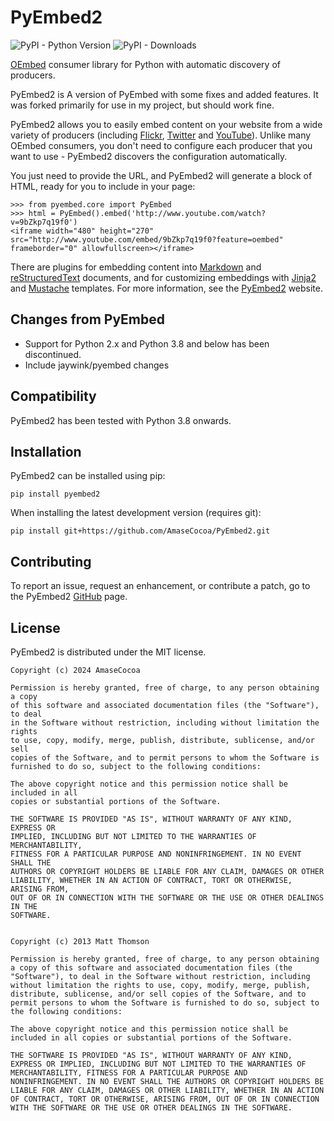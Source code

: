 # PyEmbed2

![PyPI - Python Version](https://img.shields.io/pypi/pyversions/pyembed2) ![PyPI - Downloads](https://img.shields.io/pypi/dw/pyembed2)

[OEmbed](http://oembed.com) consumer library for Python with automatic
discovery of producers.

PyEmbed2 is A version of PyEmbed with some fixes and added features. It was forked primarily for use in my project, but should work fine.

PyEmbed2 allows you to easily embed content on your website from a wide
variety of producers (including [Flickr](http://flickr.com),
[Twitter](http://twitter.com) and [YouTube](http://youtube.com)). Unlike
many OEmbed consumers, you don\'t need to configure each producer that
you want to use - PyEmbed2 discovers the configuration automatically.

You just need to provide the URL, and PyEmbed2 will generate a block of
HTML, ready for you to include in your page:

    >>> from pyembed.core import PyEmbed
    >>> html = PyEmbed().embed('http://www.youtube.com/watch?v=9bZkp7q19f0')
    <iframe width="480" height="270" src="http://www.youtube.com/embed/9bZkp7q19f0?feature=oembed" frameborder="0" allowfullscreen></iframe>

There are plugins for embedding content into
[Markdown](https://pypi.python.org/pypi/pyembed-markdown) and
[reStructuredText](https://pypi.python.org/pypi/pyembed-rst) documents,
and for customizing embeddings with
[Jinja2](https://pypi.python.org/pypi/pyembed-jinja2) and
[Mustache](https://pypi.python.org/pypi/pyembed-mustache) templates. For
more information, see the [PyEmbed2](http://pyembed.github.io) website.

## Changes from PyEmbed
* Support for Python 2.x and Python 3.8 and below has been discontinued.
* Include jaywink/pyembed changes

## Compatibility

PyEmbed2 has been tested with Python 3.8 onwards.

## Installation

PyEmbed2 can be installed using pip:

    pip install pyembed2

When installing the latest development version (requires git): 

    pip install git+https://github.com/AmaseCocoa/PyEmbed2.git
## Contributing

To report an issue, request an enhancement, or contribute a patch, go to
the PyEmbed2 [GitHub](hhttps://github.com/AmaseCocoa/PyEmbed2) page.

## License

PyEmbed2 is distributed under the MIT license.


    Copyright (c) 2024 AmaseCocoa

    Permission is hereby granted, free of charge, to any person obtaining a copy
    of this software and associated documentation files (the "Software"), to deal
    in the Software without restriction, including without limitation the rights
    to use, copy, modify, merge, publish, distribute, sublicense, and/or sell
    copies of the Software, and to permit persons to whom the Software is
    furnished to do so, subject to the following conditions:

    The above copyright notice and this permission notice shall be included in all
    copies or substantial portions of the Software.

    THE SOFTWARE IS PROVIDED "AS IS", WITHOUT WARRANTY OF ANY KIND, EXPRESS OR
    IMPLIED, INCLUDING BUT NOT LIMITED TO THE WARRANTIES OF MERCHANTABILITY,
    FITNESS FOR A PARTICULAR PURPOSE AND NONINFRINGEMENT. IN NO EVENT SHALL THE
    AUTHORS OR COPYRIGHT HOLDERS BE LIABLE FOR ANY CLAIM, DAMAGES OR OTHER
    LIABILITY, WHETHER IN AN ACTION OF CONTRACT, TORT OR OTHERWISE, ARISING FROM,
    OUT OF OR IN CONNECTION WITH THE SOFTWARE OR THE USE OR OTHER DEALINGS IN THE
    SOFTWARE.


    Copyright (c) 2013 Matt Thomson

    Permission is hereby granted, free of charge, to any person obtaining
    a copy of this software and associated documentation files (the
    "Software"), to deal in the Software without restriction, including
    without limitation the rights to use, copy, modify, merge, publish,
    distribute, sublicense, and/or sell copies of the Software, and to
    permit persons to whom the Software is furnished to do so, subject to
    the following conditions:

    The above copyright notice and this permission notice shall be
    included in all copies or substantial portions of the Software.

    THE SOFTWARE IS PROVIDED "AS IS", WITHOUT WARRANTY OF ANY KIND,
    EXPRESS OR IMPLIED, INCLUDING BUT NOT LIMITED TO THE WARRANTIES OF
    MERCHANTABILITY, FITNESS FOR A PARTICULAR PURPOSE AND
    NONINFRINGEMENT. IN NO EVENT SHALL THE AUTHORS OR COPYRIGHT HOLDERS BE
    LIABLE FOR ANY CLAIM, DAMAGES OR OTHER LIABILITY, WHETHER IN AN ACTION
    OF CONTRACT, TORT OR OTHERWISE, ARISING FROM, OUT OF OR IN CONNECTION
    WITH THE SOFTWARE OR THE USE OR OTHER DEALINGS IN THE SOFTWARE.
